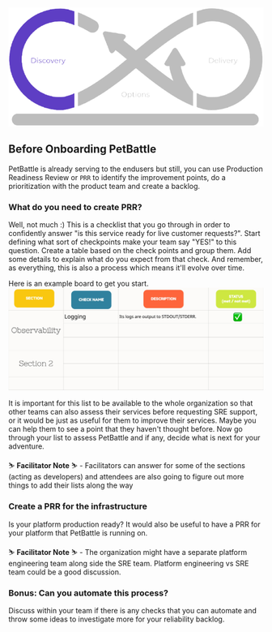 ![thumbnail](../images/discovery.png)
## Before Onboarding PetBattle
PetBattle is already serving to the endusers but still, you can use Production Readiness Review or `PRR` to identify the improvement points, do a prioritization with the product team and create a backlog.

### What do you need to create PRR?
Well, not much :) This is a checklist that you go through in order to confidently answer "is this service ready for live customer requests?". Start defining what sort of checkpoints make your team say "YES!" to this question. Create a table based on the check points and group them. Add some details to explain what do you expect from that check. And remember, as everything, this is also a process which means it'll evolve over time.

Here is an example board to get you start.
![example-prr-board](images/example-prr-board.jpg)


It is important for this list to be available to the whole organization so that other teams can also assess their services before requesting SRE support, or it would be just as useful for them to improve their services. Maybe you can help them to see a point that they haven't thought before. 
Now go through your list to assess PetBattle and if any, decide what is next for your adventure.

<p class="tip">
⛷️ <b>Facilitator Note</b> ⛷️ - Facilitators can answer for some of the sections (acting as developers) and attendees are also going to figure out more things to add their lists along the way
</p>

### Create a PRR for the infrastructure
Is your platform production ready? It would also be useful to have a PRR for your platform that PetBattle is running on.

<p class="tip">
⛷️ <b>Facilitator Note</b> ⛷️ - The organization might have a separate platform engineering team along side the SRE team. Platform engineering vs SRE team could be a good discussion.
</p>

### Bonus: Can you automate this process? 
Discuss within your team if there is any checks that you can automate and throw some ideas to investigate more for your reliability backlog.

